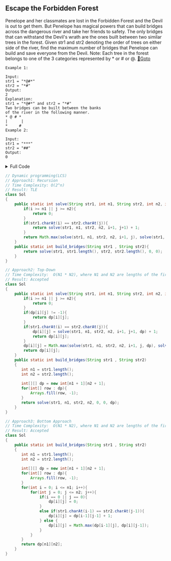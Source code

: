 ## Escape the Forbidden Forest
Penelope and her classmates are lost in the Forbidden Forest and the Devil is out to get them. But Penelope has magical powers that can build bridges across the dangerous river and take her friends to safety. The only bridges that can withstand the Devil's wrath are the ones built between two similar trees in the forest. 
Given str1 and str2 denoting the order of trees on either side of the river, find the maximum number of bridges that Penelope can build and save everyone from the Devil. 
Note: Each tree in the forest belongs to one of the 3 categories represented by * or # or @. [🔗Goto](https://practice.geeksforgeeks.org/problems/a4f19ea532cee502aabec77c07e0d0a45b76ecf9/1#) 

```
Example 1:

Input:
str1 = "*@#*" 
str2 = "*#"
Output:
2
Explanation:
str1 = "*@#*" and str2 = "*#" 
Two bridges can be built between the banks 
of the river in the following manner. 
* @ # *
|      |
*     #
Example 2:

Input:
str1 = "***"
str2 = "##"
Output:
0
```
<details>
<summary>Full Code</summary>

```java

```
</details>

```java
// Dynamic programming(LCS)
// Approach1: Recursion
// Time Complexity: O(2^n)
// Result: TLE
class Sol
{
    public static int solve(String str1, int n1, String str2, int n2, int i, int j){
        if(i >= n1 || j >= n2){
            return 0;
        }
        if(str1.charAt(i) == str2.charAt(j)){
            return solve(str1, n1, str2, n2, i+1, j+1) + 1;
        }
        return Math.max(solve(str1, n1, str2, n2, i+1, j), solve(str1, n1, str2, n2, i, j+1));
    }
    public static int build_bridges(String str1 , String str2){
        return solve(str1, str1.length(), str2, str2.length(), 0, 0);
    }
}
```

```java
// Approach2: Top-Down
// Time Complexity:  O(N1 * N2), where N1 and N2 are lengths of the first and second string respectively. 
// Result: Accepted
class Sol
{
    public static int solve(String str1, int n1, String str2, int n2, int i, int j, int[][] dp){
        if(i >= n1 || j >= n2){
            return 0;
        }
        if(dp[i][j] != -1){
            return dp[i][j];
        }
        if(str1.charAt(i) == str2.charAt(j)){
            dp[i][j] = solve(str1, n1, str2, n2, i+1, j+1, dp) + 1;
            return dp[i][j];
        }
        dp[i][j] = Math.max(solve(str1, n1, str2, n2, i+1, j, dp), solve(str1, n1, str2, n2, i, j+1, dp));
        return dp[i][j];
    }
    public static int build_bridges(String str1 , String str2)
    {
       int n1 = str1.length();
       int n2 = str2.length();
       
       int[][] dp = new int[n1 + 1][n2 + 1];
       for(int[] row : dp){
           Arrays.fill(row, -1);
       }
       return solve(str1, n1, str2, n2, 0, 0, dp);
    }
}
```

```java
// Approach3: Bottom Approach
// Time Complexity:  O(N1 * N2), where N1 and N2 are lengths of the first and second string respectively.
// Result: Accepted
class Sol
{
    public static int build_bridges(String str1 , String str2)
    {
       int n1 = str1.length();
       int n2 = str2.length();
       
       int[][] dp = new int[n1 + 1][n2 + 1];
       for(int[] row : dp){
           Arrays.fill(row, -1);
       }
       for(int i = 0; i <= n1; i++){
           for(int j = 0; j <= n2; j++){
               if(i == 0 || j == 0){
                   dp[i][j] = 0;
               }
               else if(str1.charAt(i-1) == str2.charAt(j-1)){
                   dp[i][j] = dp[i-1][j-1] + 1;
               } else {
                   dp[i][j] = Math.max(dp[i-1][j], dp[i][j-1]);
               }
           }
       }
       return dp[n1][n2];
    }
}
```